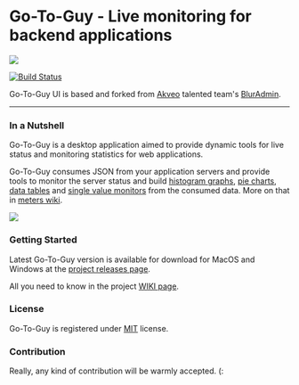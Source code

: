 # Go-To-Guy - Live monitoring for backend applications

![](https://avivcarmis.github.io/go-to-guy/assets/logo.png)

[![Build Status](https://api.travis-ci.org/avivcarmis/go-to-guy.svg?branch=master)](https://api.travis-ci.org/avivcarmis/go-to-guy.svg?branch=master)

Go-To-Guy UI is based and forked from [Akveo](https://github.com/akveo "Akveo") talented team's [BlurAdmin](https://github.com/akveo/blur-admin "BlurAdmin").

---

### In a Nutshell
Go-To-Guy is a desktop application aimed to provide dynamic tools for live status and monitoring statistics for web applications.

Go-To-Guy consumes JSON from your application servers and provide tools to monitor the server status and build [histogram graphs](https://github.com/avivcarmis/go-to-guy/wiki#histogram-graph "histogram graphs"), [pie charts](https://github.com/avivcarmis/go-to-guy/wiki#pie-chart "pie charts"), [data tables](https://github.com/avivcarmis/go-to-guy/wiki#data-table "data tables") and [single value monitors](https://github.com/avivcarmis/go-to-guy/wiki#single-value-monitor "single value monitors") from the consumed data.
More on that in [meters wiki](https://github.com/avivcarmis/go-to-guy/wiki#meters "meters wiki").

![](https://avivcarmis.github.io/go-to-guy/demo.png)

### Getting Started
Latest Go-To-Guy version is available for download for MacOS and Windows at the [project releases page](https://github.com/avivcarmis/go-to-guy/releases/tag/v1.0.0 "project releases page").

All you need to know in the project [WIKI page](https://github.com/avivcarmis/go-to-guy/wiki "WIKI page").

### License
Go-To-Guy is registered under <a href=/LICENSE.txt target="_blank">MIT</a> license.

### Contribution
Really, any kind of contribution will be warmly accepted. (: